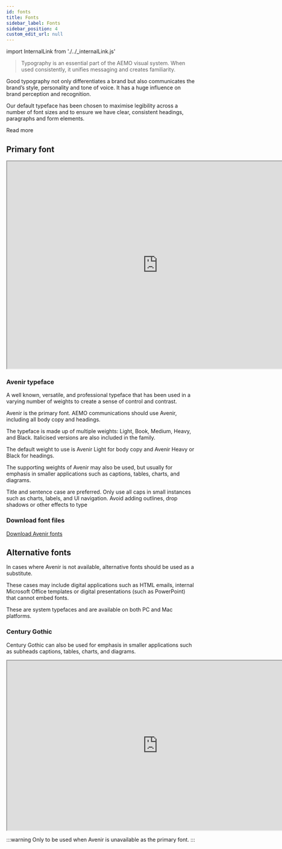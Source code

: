 ```yaml
---
id: fonts
title: Fonts
sidebar_label: Fonts
sidebar_position: 4
custom_edit_url: null
---
```


import InternalLink from './../_internalLink.js'

>Typography is an essential part of the AEMO visual system. When used consistently, it unifies messaging and creates familiarity.

Good typography not only differentiates a brand but also communicates the brand’s style, personality and tone of voice. It has a huge influence on brand perception and recognition. 
     
Our default typeface has been chosen to maximise legibility across a number of font sizes and to ensure we have clear, consistent headings, paragraphs and form elements.

Read more <InternalLink url="https://aemocloud.sharepoint.com/:f:/r/Brand%20%20Templates/Brand%20Guidelines?csf=1&web=1&e=4tZS2g" label="brand guideline on MO" />


## Primary font

<iframe width="800" height="550" src="https://www.figma.com/embed?embed_host=share&url=https%3A%2F%2Fwww.figma.com%2Ffile%2F0rRUHSl2uDzMfQC5aKh6YN%2FBrand-Styleguide%3Fnode-id%3D4907%253A1450%26t%3DUA4zLZlyOh7LcKXK-1" allowfullscreen></iframe>

### Avenir typeface
A well known, versatile, and professional typeface that has been used in a varying number of weights to create a sense of control and contrast.

Avenir is the primary font. AEMO communications should use Avenir, including all body copy and headings.

The typeface is made up of multiple weights: Light, Book, Medium, Heavy, and Black. Italicised versions are also included in the family.

The default weight to use is Avenir Light for body copy and Avenir Heavy or Black for headings.

The supporting weights of Avenir may also be used, but usually for emphasis in smaller applications such as captions, tables, charts, and diagrams.

Title and sentence case are preferred. Only use all caps in small instances such as charts, labels, and UI navigation. Avoid adding outlines, drop shadows or other effects to type

### Download font files

[Download Avenir fonts](/avenir-font-pack.zip)



## Alternative fonts

In cases where Avenir is not available, alternative fonts should be used as a substitute.

These cases may include digital applications such as HTML emails, internal Microsoft Office templates or digital presentations (such as PowerPoint) that cannot embed fonts.

These are system typefaces and are available on both PC and Mac platforms.

### Century Gothic

Century Gothic can also be used for emphasis in smaller applications such as subheads captions, tables, charts, and diagrams.

<iframe width="800" height="450" src="https://www.figma.com/embed?embed_host=share&url=https%3A%2F%2Fwww.figma.com%2Ffile%2F0rRUHSl2uDzMfQC5aKh6YN%2FBrand-Styleguide%3Fnode-id%3D4907%253A1455%26t%3DUA4zLZlyOh7LcKXK-1" allowfullscreen></iframe>


:::warning
Only to be used when Avenir is unavailable as the primary font.
:::